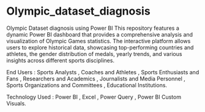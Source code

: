 # Olympic_dataset_diagnosis
Olympic Dataset diagnosis using Power BI
This repository features a dynamic Power BI dashboard that provides a comprehensive analysis and visualization of Olympic Games statistics. 
The interactive platform allows users to explore historical data, showcasing top-performing countries and athletes, the gender distribution of medals, yearly trends, and various insights across different sports disciplines.

End Users : 
  Sports Analysts ,
  Coaches and Athletes ,
  Sports Enthusiasts and Fans ,
  Researchers and Academics ,
  Journalists and Media Personnel ,
  Sports Organizations and Committees ,
  Educational Institutions.

Technology Used :
  Power BI ,
  Excel ,
  Power Query ,
  Power BI Custom Visuals.
